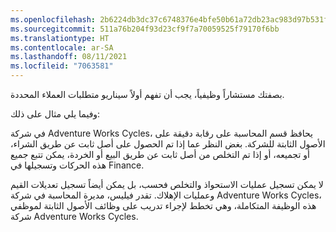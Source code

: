 ```yaml
---
ms.openlocfilehash: 2b6224db3dc37c6748376e4bfe50b61a72db23ac983d97b531f5d43f8987cc28
ms.sourcegitcommit: 511a76b204f93d23cf9f7a70059525f79170f6bb
ms.translationtype: HT
ms.contentlocale: ar-SA
ms.lasthandoff: 08/11/2021
ms.locfileid: "7063581"
---
```

بصفتك مستشاراً وظيفياً، يجب أن تفهم أولاً سيناريو متطلبات العملاء المحددة.

وفيما يلي مثال على ذلك:

في شركة Adventure Works Cycles، يحافظ قسم المحاسبة على رقابة دقيقة على الأصول الثابتة للشركة. بغض النظر عما إذا تم الحصول على أصل ثابت عن طريق الشراء، أو تجميعه، أو إذا تم التخلص من أصل ثابت عن طريق البيع أو الخردة، يمكن تتبع جميع هذه الحركات وتسجيلها في Finance.

لا يمكن تسجيل عمليات الاستحواذ والتخلص فحسب، بل يمكن أيضاً تسجيل تعديلات القيم وعمليات الإهلاك. تقدر فيليس، مديرة المحاسبة في شركة Adventure Works Cycles، هذه الوظيفة المتكاملة، وهي تخطط لإجراء تدريب على وظائف الأصول الثابتة لموظفي شركة Adventure Works Cycles.
